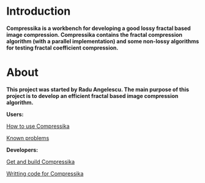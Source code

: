 # Introduction #

**Compressika is a workbench for developing a good lossy fractal based image compression.
Compressika contains the fractal compression algorithm (with a parallel implementation) and some non-lossy algorithms for testing fractal coefficient compression.**

# About #
**This project was started by Radu Angelescu. The main purpose of this project is to develop an efficient fractal based image compression algorithm.**

**Users:**

  [How to use Compressika](HowToCompressika.md)

[Known problems](KnownProblems.md)

**Developers:**

[Get and build Compressika](GetAndBuild.md)

[Writting code for Compressika](WritingCode.md)